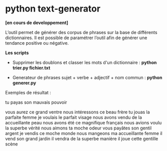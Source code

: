 # python text-generator 
**[en cours de developpement]**

L’outil permet de générer des corpus de phrases sur la base de différents dictionnaires. Il est possible de paramétrer l’outil afin de générer une tendance positive ou négative.

**Les scripts**

- Supprimer les doublons et classer les mots d'un dictionnaire :  **python trier.py fichier.txt**

- Generateur de phrases sujet + verbe + adjectif + nom commun :  **python generer.py**


Exemples de résultat : 

tu payas son ﻿mauvais pouvoir

vous aurez ce grand ventre
nous intéressons ce beau frère
tu jouas la parfaite femme
je voulais le parfait visage
nous avons vendu de la accueillante peau
nous avons été ce magnifique français
nous avions voulu la superbe vérité
nous aimons ta moche odeur
vous payâtes son gentil argent
je vendis ce moche monde
nous mangeons ma accueillante femme
il vend son grand jardin
il vendra de la superbe manière
il joue cette gentille scène
